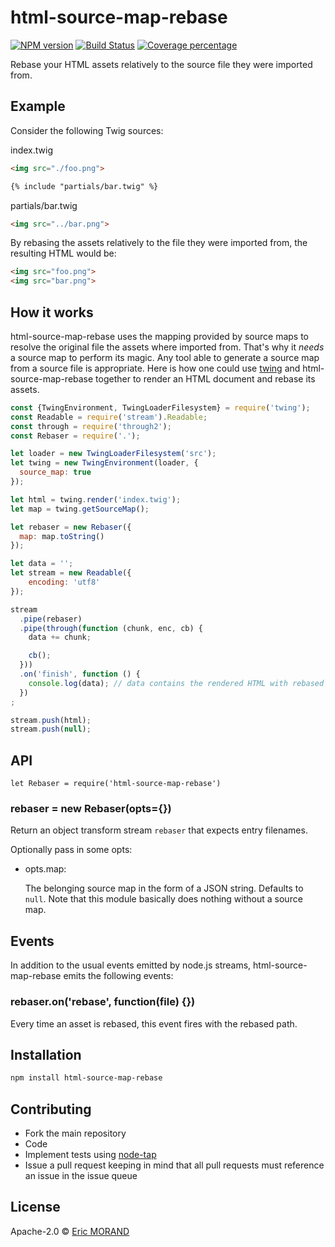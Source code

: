 # html-source-map-rebase

[![NPM version][npm-image]][npm-url] [![Build Status][travis-image]][travis-url] [![Coverage percentage][coveralls-image]][coveralls-url]

Rebase your HTML assets relatively to the source file they were imported from.

## Example

Consider the following Twig sources:

index.twig

``` html
<img src="./foo.png">

{% include "partials/bar.twig" %}
```

partials/bar.twig

``` html
<img src="../bar.png">
```

By rebasing the assets relatively to the file they were imported from, the resulting HTML would be:

``` html
<img src="foo.png">
<img src="bar.png">
```

## How it works

html-source-map-rebase uses the mapping provided by source maps to resolve the original file the assets where imported from. That's why it *needs* a source map to perform its magic. Any tool able to generate a source map from a source file is appropriate. Here is how one could use [twing](https://www.npmjs.com/package/twing) and html-source-map-rebase together to render an HTML document and rebase its assets.

``` javascript
const {TwingEnvironment, TwingLoaderFilesystem} = require('twing');
const Readable = require('stream').Readable;
const through = require('through2');
const Rebaser = require('.');

let loader = new TwingLoaderFilesystem('src');
let twing = new TwingEnvironment(loader, {
  source_map: true
});

let html = twing.render('index.twig');
let map = twing.getSourceMap();

let rebaser = new Rebaser({
  map: map.toString()
});

let data = '';
let stream = new Readable({
    encoding: 'utf8'
});

stream
  .pipe(rebaser)
  .pipe(through(function (chunk, enc, cb) {
    data += chunk;

    cb();
  }))
  .on('finish', function () {
    console.log(data); // data contains the rendered HTML with rebased assets
  })
;

stream.push(html);
stream.push(null);
```

## API

`let Rebaser = require('html-source-map-rebase')`

### rebaser = new Rebaser(opts={})

Return an object transform stream `rebaser` that expects entry filenames.

Optionally pass in some opts:

* opts.map:
  
  The belonging source map in the form of a JSON string. Defaults to `null`. Note that this module basically does nothing without a source map.

## Events

In addition to the usual events emitted by node.js streams, html-source-map-rebase emits the following events:

### rebaser.on('rebase', function(file) {})

Every time an asset is rebased, this event fires with the rebased path.

## Installation

```bash
npm install html-source-map-rebase
```

## Contributing

* Fork the main repository
* Code
* Implement tests using [node-tap](https://github.com/tapjs/node-tap)
* Issue a pull request keeping in mind that all pull requests must reference an issue in the issue queue

## License

Apache-2.0 © [Eric MORAND]()

[npm-image]: https://badge.fury.io/js/html-source-map-rebase.svg
[npm-url]: https://npmjs.org/package/html-source-map-rebase
[travis-image]: https://travis-ci.org/ericmorand/html-source-map-rebase.svg?branch=master
[travis-url]: https://travis-ci.org/ericmorand/html-source-map-rebase
[coveralls-image]: https://coveralls.io/repos/github/ericmorand/html-source-map-rebase/badge.svg
[coveralls-url]: https://coveralls.io/github/ericmorand/html-source-map-rebase